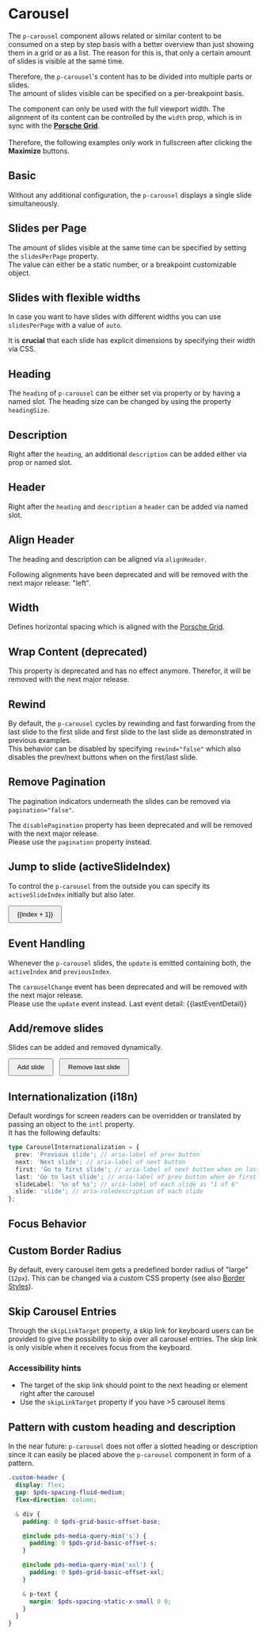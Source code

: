 # Carousel

The `p-carousel` component allows related or similar content to be consumed on a step by step basis with a better
overview than just showing them in a grid or as a list. The reason for this is, that only a certain amount of slides is
visible at the same time.

Therefore, the `p-carousel`'s content has to be divided into multiple parts or slides.  
The amount of slides visible can be specified on a per-breakpoint basis.

<Notification heading="Layout hint" state="warning">
  The component can only be used with the full viewport width. The alignment of its content can be controlled 
  by the <code>width</code> prop, which is in sync with the <b><a href="styles/grid">Porsche Grid</a></b>.<br><br>
  Therefore, the following examples only work in fullscreen after clicking the <strong>Maximize</strong> buttons.
</Notification>

<TableOfContents></TableOfContents>

## Basic

Without any additional configuration, the `p-carousel` displays a single slide simultaneously.

<Playground :markup="basic" :config="config"></Playground>

## Slides per Page

The amount of slides visible at the same time can be specified by setting the `slidesPerPage` property.  
The value can either be a static number, or a breakpoint customizable object.

<Playground :markup="slidesPerPageMarkup" :config="config">
  <PlaygroundSelect v-model="slidesPerPage" :values="slidesPerPages" name="slidesPerPage"></PlaygroundSelect>
</Playground>

## Slides with flexible widths

In case you want to have slides with different widths you can use `slidesPerPage` with a value of `auto`.

<Notification heading="Attention" state="warning">
 It is <strong>crucial</strong> that each slide has explicit dimensions by specifying their width via CSS.
</Notification>

<Playground :markup="slidesPerPageAutoMarkup" :config="config"></Playground>

## Heading

The `heading` of `p-carousel` can be either set via property or by having a named slot. The heading size can be changed
by using the property `headingSize`.

<Playground :markup="headingSizeMarkup" :config="config">
  <PlaygroundSelect v-model="headingSize" :values="headingSizes" name="headingSize"></PlaygroundSelect>
</Playground>

## Description

Right after the `heading`, an additional `description` can be added either via prop or named slot.

<Playground :markup="description" :config="config"></Playground>

## Header

Right after the `heading` and `description` a `header` can be added via named slot.

<Playground :markup="header" :config="config"></Playground>

## Align Header

The heading and description can be aligned via `alignHeader`.

<Notification heading="Deprecation hint" state="warning">
  Following alignments have been deprecated and will be removed with the next major release: "left".
</Notification>

<Playground :markup="alignHeaderMarkup" :config="config">
  <PlaygroundSelect v-model="alignHeader" :values="alignHeaders" name="alignHeader"></PlaygroundSelect>
</Playground>

## Width

Defines horizontal spacing which is aligned with the [Porsche Grid](styles/grid).

<Playground :markup="widthMarkup" :config="config">
  <PlaygroundSelect v-model="width" :values="widths" name="width"></PlaygroundSelect>
</Playground>

## Wrap Content (deprecated)

<Notification heading="Important note" state="warning">
  This property is deprecated and has no effect anymore. Therefor, it will be removed with the next major release.
</Notification>

## Rewind

By default, the `p-carousel` cycles by rewinding and fast forwarding from the last slide to the first slide and first
slide to the last slide as demonstrated in previous examples.  
This behavior can be disabled by specifying `rewind="false"` which also disables the prev/next buttons when on the
first/last slide.

<Playground :markup="rewind" :config="config"></Playground>

## Remove Pagination

The pagination indicators underneath the slides can be removed via `pagination="false"`.

<Notification heading="Deprecation hint" state="warning">
  The <code>disablePagination</code> property has been deprecated and will be removed with the next major release.<br>
  Please use the <code>pagination</code> property instead.
</Notification>

<Playground :markup="paginationMarkup" :config="config">
  <PlaygroundSelect v-model="pagination" :values="paginations" name="pagination"></PlaygroundSelect>
</Playground>

## Jump to slide (activeSlideIndex)

To control the `p-carousel` from the outside you can specify its `activeSlideIndex` initially but also later.

<Playground :frameworkMarkup="jumpToSlideExamples" :config="{ ...config, withoutDemo: true }">
  <p-carousel :theme="theme" :heading="basicHeading" :active-slide-index="activeSlideIndex" v-html="getSlides(3)" @update="(e) => activeSlideIndex = e.detail.activeIndex" style="margin: 0 0 1rem">
  </p-carousel>
  <button v-for="(_, index) in Array(3)" :key="index" type="button" @click="activeSlideIndex = index" :disabled="activeSlideIndex === index">{{index + 1}}</button>
</Playground>

## Event Handling

Whenever the `p-carousel` slides, the `update` is emitted containing both, the `activeIndex` and `previousIndex`.

<Notification heading="Deprecation hint" state="warning">
  The <code>carouselChange</code> event has been deprecated and will be removed with the next major release.<br>
  Please use the <code>update</code> event instead.
</Notification>

<Playground :frameworkMarkup="eventHandlingExamples" :config="{ ...config, withoutDemo: true }">
  <p-carousel :theme="theme" :heading="basicHeading" v-html="getSlides(3)" @update="(e) => lastEventDetail = e.detail" style="margin: 0 0 1rem">
  </p-carousel>
  <p-text :theme="theme">Last event detail: {{lastEventDetail}}</p-text>
</Playground>

## Add/remove slides

Slides can be added and removed dynamically.

<Playground :frameworkMarkup="addRemoveSlidesExamples" :config="{ ...config, withoutDemo: true }">
  <p-carousel :theme="theme" :heading="basicHeading" slides-per-page="2" v-html="getSlides(amountOfSlides)" style="margin: 0 0 1rem">
  </p-carousel>
  <button type="button" @click="amountOfSlides++">Add slide</button>
  <button type="button" @click="amountOfSlides--">Remove last slide</button>
</Playground>

## Internationalization (i18n)

Default wordings for screen readers can be overridden or translated by passing an object to the `intl` property.  
It has the following defaults:

```ts
type CarouselInternationalization = {
  prev: 'Previous slide'; // aria-label of prev button
  next: 'Next slide'; // aria-label of next button
  first: 'Go to first slide'; // aria-label of next button when on last slide
  last: 'Go to last slide'; // aria-label of prev button when on first slide
  slideLabel: '%s of %s'; // aria-label of each slide as "1 of 6"
  slide: 'slide'; // aria-roledescription of each slide
};
```

<Playground :markup="internationalization" :config="config"></Playground>

## Focus Behavior

<Playground :markup="focusBehavior" :config="config"></Playground>

## Custom Border Radius

By default, every carousel item gets a predefined border radius of "large" (`12px`). This can be changed via a custom
CSS property (see also [Border Styles](styles/border#styles)).

<Playground :markup="customBorderRadiusMarkup" :config="config">
  <PlaygroundSelect v-model="customBorderRadius" :values="customBorderRadii" name="borderRadius"></PlaygroundSelect>
</Playground>

## Skip Carousel Entries

Through the `skipLinkTarget` property, a skip link for keyboard users can be provided to give the possibility to skip
over all carousel entries. The skip link is only visible when it receives focus from the keyboard.

### <A11yIcon></A11yIcon> Accessibility hints

- The target of the skip link should point to the next heading or element right after the carousel
- Use the `skipLinkTarget` property if you have >5 carousel items

<Playground :markup="skip" :config="config"></Playground>

## Pattern with custom heading and description

In the near future: `p-carousel` does not offer a slotted heading or description since it can easily be placed above the
`p-carousel` component in form of a pattern.

```scss
.custom-header {
  display: flex;
  gap: $pds-spacing-fluid-medium;
  flex-direction: column;

  & div {
    padding: 0 $pds-grid-basic-offset-base;

    @include pds-media-query-min('s') {
      padding: 0 $pds-grid-basic-offset-s;
    }

    @include pds-media-query-min('xxl') {
      padding: 0 $pds-grid-basic-offset-xxl;
    }

    & p-text {
      margin: $pds-spacing-static-x-small 0 0;
    }
  }
}
```

<Playground :markup="pattern" :config="config"></Playground>

<script lang="ts">
import Vue from 'vue';
import Component from 'vue-class-component';
import type { Theme } from '@/models';
import type { CarouselAlignHeader, CarouselHeadingSize, CarouselWidth } from './carousel-utils'; 
import { getCarouselCodeSamples } from '@porsche-design-system/shared';
import { CAROUSEL_ALIGN_HEADERS, CAROUSEL_ALIGN_HEADERS_DEPRECATED, CAROUSEL_WIDTHS  } from './carousel-utils';
import { borderRadius } from '@porsche-design-system/components-js/styles';

@Component
export default class Code extends Vue {
  config = { themeable: true, supportsFullWindow: true };

  get theme(): Theme {
    return this.$store.getters.playgroundTheme;
  }

  basicHeading = "Some heading";
  basicDescription = "Some description";
  getSlides = (amount = 6, join = '\n  ') => Array.from(Array(amount), (_, i) => `<div>Slide ${i+1}</div>`).join(join);

  basic = `<p-carousel heading="${this.basicHeading}">
  ${this.getSlides(4)}
</p-carousel>`;

  slidesPerPage = 2;
  slidesPerPages = [1, 2, 3, 4, 5, '{ base: 1, s: 2, m: 3 }'];
  get slidesPerPageMarkup() {
    return `<p-carousel slides-per-page="${this.slidesPerPage}" heading="${this.basicHeading}">
  ${this.getSlides()}
</p-carousel>`;
  }

  slidesPerPageAutoMarkup = `<p-carousel slides-per-page="auto" heading="${this.basicHeading}">
  <div style="width: 10vw">Slide 1 <p>(10vw)</p></div>
  <div style="width: 200px">Slide 2 <p>(200px)</p></div>
  <div style="width: 100px">Slide 3 <p>(100px)</p></div>
  <div style="width: 40vw">Slide 4 <p>(40vw)</p></div>
  <div style="width: 150px">Slide 5 <p>(150px)</p></div>
  <div style="width: 50vw">Slide 6 <p>(50vw)</p></div>
</p-carousel>`;

  headingSize: CarouselHeadingSize = 'x-large';
  headingSizes = ['x-large', 'xx-large'];
  get headingSizeMarkup() {
    return `<p-carousel heading="${this.basicHeading}" heading-size="${this.headingSize}">
  <p slot="description">Some slotted description</p>
  ${this.getSlides(3)}
</p-carousel>`;
}

  description = `<p-carousel heading="${this.basicHeading}" description="${this.basicDescription}">
  ${this.getSlides(3)}
</p-carousel>

<p-carousel heading="${this.basicHeading}">
  <p slot="description">Some slotted description</p>
  ${this.getSlides(3)}
</p-carousel>`;

  header = `<p-carousel heading="${this.basicHeading}" description="${this.basicDescription}">
  <p slot="header">Some slotted header</p>
  ${this.getSlides(3)}
</p-carousel>`;


  rewind = `<p-carousel rewind="false" heading="${this.basicHeading}">
  ${this.getSlides(3)}
</p-carousel>`;

  pagination = true;
  paginations = [false, true, '{ base: false, m: true }'];
  get paginationMarkup() {
    return `<p-carousel pagination="${this.pagination}" heading="${this.basicHeading}">
  ${this.getSlides(3)}
</p-carousel>`;
}

  alignHeader: CarouselAlignHeader = 'center';
  alignHeaders = CAROUSEL_ALIGN_HEADERS.map(item => CAROUSEL_ALIGN_HEADERS_DEPRECATED.includes(item) ? item + ' (deprecated)' : item)
  get alignHeaderMarkup() {
    return `<p-carousel align-header="${this.alignHeader}" heading="${this.basicHeading}" description="${this.basicDescription}">
  <p slot="header">Some slotted header</p>  
  ${this.getSlides(3)}
</p-carousel>`;
}

  width: CarouselWidth = 'basic';
  widths = CAROUSEL_WIDTHS;
  get widthMarkup() {
    return `<p-carousel width="${this.width}" heading="${this.basicHeading}" description="${this.basicDescription}">
  ${this.getSlides(3)}
</p-carousel>`;
}

  focusBehavior = `<p-carousel heading="${this.basicHeading}">
  ${this.getSlides(4)
    .replace(/Slide 1/, '$& with a <p-link href="#">Link</p-link>')
    .replace(/Slide 2/, '$& with a <p-button type="button">Button</p-button>')
    .replace(/Slide 3/, '$& with a <a href="#">Link</a>')
    .replace(/Slide 4/, '$& with a <button type="button">button</button>')
  }
</p-carousel>`;

  activeSlideIndex = 1;
  jumpToSlideExamples = getCarouselCodeSamples('example-jump-to-slide');

  lastEventDetail = 'none';
  eventHandlingExamples = getCarouselCodeSamples('example-events');

  amountOfSlides = 3;
  addRemoveSlidesExamples = getCarouselCodeSamples('example-dynamic-slides');

  internationalization = `<p-carousel intl="{ slideLabel: 'Slide %s von %s', prev: 'Vorheriger Slide', next: 'Nächster Slide', first: 'Zum ersten Slide', last: 'Zum letzten Slide' }" heading="${this.basicHeading}">
  ${this.getSlides(3)}
</p-carousel>
`;

customBorderRadius = 'small';
customBorderRadii = [...Object.keys(borderRadius), 'zero'];
get customBorderRadiusMarkup() {
    return `<p-carousel heading="${this.basicHeading}" style="--p-carousel-border-radius: ${this.customBorderRadius !== 'zero' ? borderRadius[this.customBorderRadius] : 0}">
  ${this.getSlides(4)}
</p-carousel>`
};

skip = `<p-carousel heading="${this.basicHeading}" skip-link-target="components/carousel/examples#target">
  ${this.getSlides(4)}
</p-carousel>
<p-heading id="target" tag="h2" size="x-large">Next Heading</p-heading>`;

pattern = `<div class="custom-header">
  <div>
    <p-heading id="target" tag="h2" size="x-large">Some Heading</p-heading>
    <p-text size="small">Some Description</p-text>
  </div>
  <p-carousel>
    ${this.getSlides(3, '\n    ')}
  </p-carousel>
</div>`;
};

</script>

<style scoped lang="scss">
  @use '@porsche-design-system/components-js/styles' as *;

  :deep(p-carousel div) {
    display: flex;
    align-items: center;
    justify-content: center;
    flex-direction: column;
    background: #00b0f4;
    height: 150px;
  }

  :deep(p-carousel) {
    margin-bottom: $pds-spacing-fluid-medium;
  }
  
  button {
    padding: .5rem 1rem;

    + button { 
      margin: 0 0 0 .5rem;
    }
  }

  :deep(.custom-header) {
    display: flex;
    gap: $pds-spacing-fluid-medium;
    flex-direction: column;

    & div {
      padding: 0 $pds-grid-basic-offset-base;

      @include pds-media-query-min('s') {
        padding: 0 $pds-grid-basic-offset-s;
      }

      @include pds-media-query-min('xxl') {
        padding: 0 $pds-grid-basic-offset-xxl;
      }

      & p-text{
        margin: $pds-spacing-static-x-small 0 0;
      }
    }
  }

  :deep(.demo) {
    width: 100%
  }

</style>
